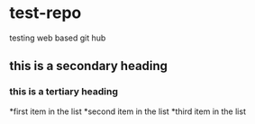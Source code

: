 # test-repo
testing web based git hub
## this is a secondary heading
### this is a tertiary heading
*first item in the list
*second item in the list
*third item in the list
